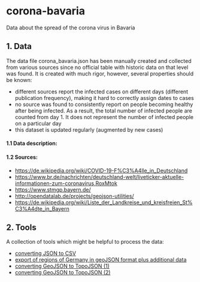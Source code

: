 # corona-bavaria
Data about the spread of the corona virus in Bavaria

## 1. Data

The data file corona_bavaria.json has been manually created and collected from various sources since no official table with historic data on that level was found.
It is created with much rigor, however, several properties should be known:
- different sources report the infected cases on different days (different publication frequency), making it hard to correctly assign dates to cases
- no source was found to consistently report on people becoming healthy after being infected. As a result, the total number of infected people are counted from day 1. It does not represent the number of infected people on a particular day
- this dataset is updated regularly (augmented by new cases)

#### 1.1 Data description:

#### 1.2 Sources:
- https://de.wikipedia.org/wiki/COVID-19-F%C3%A4lle_in_Deutschland
- https://www.br.de/nachrichten/deutschland-welt/liveticker-aktuelle-informationen-zum-coronavirus,RoxMtok
- https://www.stmgp.bayern.de/
- http://opendatalab.de/projects/geojson-utilities/
- https://de.wikipedia.org/wiki/Liste_der_Landkreise_und_kreisfreien_St%C3%A4dte_in_Bayern


## 2. Tools

A collection of tools which might be helpful to process the data:

- [converting JSON to CSV](http://convertcsv.com/json-to-csv.htm)
- [export of regions of Germany in geoJSON format plus additional data](http://opendatalab.de/projects/geojson-utilities/)
- [converting GeoJSON to TopoJSON (1)](http://shancarter.github.io/distillery/)
- [converting GeoJSON to TopoJSON (2)](http://jeffpaine.github.io/geojson-topojson/)